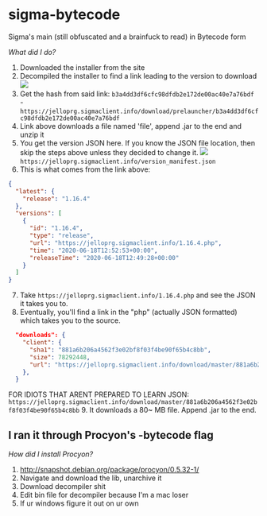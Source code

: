 # sigma-bytecode
Sigma's main (still obfuscated and a brainfuck to read) in Bytecode form

*What did I do?*

1. Downloaded the installer from the site
2. Decompiled the installer to find a link leading to the version to download
![](https://i.ibb.co/NFr2nsT/Screen-Shot-2021-02-27-at-5-34-56-PM.jpg)
3. Get the hash from said link: `b3a4dd3df6cfc98dfdb2e172de00ac40e7a76bdf` - `https://jelloprg.sigmaclient.info/download/prelauncher/b3a4dd3df6cfc98dfdb2e172de00ac40e7a76bdf`
4. Link above downloads a file named 'file', append .jar to the end and unzip it
5. You get the version JSON here. If you know the JSON file location, then skip the steps above unless they decided to change it.
![](https://i.ibb.co/n8kVkxF/Screen-Shot-2021-02-27-at-5-39-05-PM.jpg)
`https://jelloprg.sigmaclient.info/version_manifest.json`
6. This is what comes from the link above:
```json
{
  "latest": {
    "release": "1.16.4"
  },
  "versions": [
    {
      "id": "1.16.4",
      "type": "release",
      "url": "https://jelloprg.sigmaclient.info/1.16.4.php",
      "time": "2020-06-18T12:52:53+00:00",
      "releaseTime": "2020-06-18T12:49:28+00:00"
    }
  ]
}
```
7. Take `https://jelloprg.sigmaclient.info/1.16.4.php` and see the JSON it takes you to.
8. Eventually, you'll find a link in the "php" (actually JSON formatted) which takes you to the source.
```json
  "downloads": {
    "client": {
      "sha1": "881a6b206a4562f3e02bf8f03f4be90f65b4c8bb",
      "size": 78292448,
      "url": "https://jelloprg.sigmaclient.info/download/master/881a6b206a4562f3e02bf8f03f4be90f65b4c8bb"
    },
  }
```
FOR IDIOTS THAT ARENT PREPARED TO LEARN JSON: 
`https://jelloprg.sigmaclient.info/download/master/881a6b206a4562f3e02bf8f03f4be90f65b4c8bb`
9. It downloads a 80~ MB file. Append .jar to the end.

## I ran it through Procyon's -bytecode flag
*How did I install Procyon?*
1. http://snapshot.debian.org/package/procyon/0.5.32-1/
2. Navigate and download the lib, unarchive it
3. Download decompiler shit
4. Edit bin file for decompiler because I'm a mac loser
5. If ur windows figure it out on ur own

